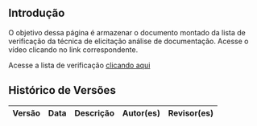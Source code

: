 ## Introdução

O objetivo dessa página é armazenar o documento montado da lista de verificação da técnica de elicitação análise de documentação. Acesse o vídeo clicando no link correspondente.

Acesse a lista de verificação [clicando aqui]()


## Histórico de Versões

| Versão | Data       | Descrição                    | Autor(es)                          | Revisor(es)                          |
|--------|------------|------------------------------|-----------------------------------|-------------------------------------|

